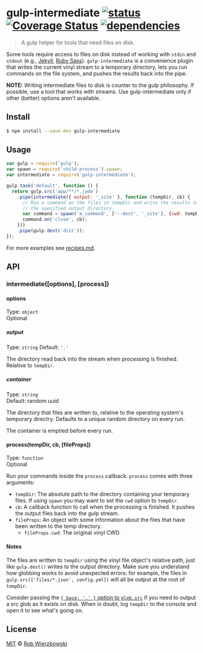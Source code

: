 # gulp-intermediate [![status](https://api.travis-ci.org/robwierzbowski/gulp-intermediate.svg)](https://travis-ci.org/robwierzbowski/gulp-intermediate)&nbsp;[![Coverage Status](https://coveralls.io/repos/github/robwierzbowski/gulp-intermediate/badge.svg)](https://coveralls.io/github/robwierzbowski/gulp-intermediate)&nbsp;[![dependencies](https://david-dm.org/robwierzbowski/gulp-intermediate.svg)](https://david-dm.org/robwierzbowski/gulp-intermediate)

> A gulp helper for tools that need files on disk.

Some tools require access to files on disk instead of working with `stdin` and `stdout` (e.g., [Jekyll](http://jekyllrb.com/), [Ruby Sass](http://sass-lang.com/)). `gulp-intermediate` is a convenience plugin that writes the current vinyl stream to a temporary directory, lets you run commands on the file system, and pushes the results back into the pipe.

**NOTE:** Writing intermediate files to disk is counter to the gulp philosophy. If possible, use a tool that works with streams. Use gulp-intermediate only if other (better) options aren't available.

## Install

```sh
$ npm install --save-dev gulp-intermediate
```

## Usage

```js
var gulp = require('gulp');
var spawn = require('child-process').spawn;
var intermediate = require('gulp-intermediate');

gulp.task('default', function () {
  return gulp.src('app/**/*.jade')
    .pipe(intermediate({ output: '_site' }, function (tempDir, cb) {
      // Run a command on the files in tempDir and write the results to
      // the specified output directory.
      var command = spawn('a_command', ['--dest', '_site'], {cwd: tempDir});
      command.on('close', cb);
    }))
    .pipe(gulp.dest('dist'));
});
```

For more examples see [recipes.md](https://github.com/robwierzbowski/gulp-intermediate/blob/master/recipes.md).

## API

### intermediate([options], [process])

#### options

Type: `object`  
Optional

##### output

Type: `string`
Default: `'.'`

The directory read back into the stream when processing is finished. Relative to `tempDir`.

##### container

Type: `string`  
Default: random uuid

The directory that files are written to, relative to the operating system's temporary directry. Defaults to a unique random directory on every run.

The container is emptied before every run.

#### process(tempDir, cb, [fileProps])

Type: `function`  
Optional  

Run your commands inside the `process` callback. `process` comes with three arguments:

- `tempDir`: The absolute path to the directory containing your temporary files. If using `spawn` you may want to set the `cwd` option to `tempDir`.
- `cb`: A callback function to call when the processing is finished. It pushes the output files back into the gulp stream.
- `fileProps`: An object with some information about the files that have been written to the temp directory.
    - `fileProps.cwd`: The original vinyl CWD.

#### Notes

The files are written to `tempDir` using the vinyl file object's relative path, just like `gulp.dest()` writes to the output directory. Make sure you understand how globbing works to avoid unexpected errors: for example, the files in `gulp.src(['files/*.json', config.yml])` will all be output at the root of `tempDir`.

Consider passing the [`{ base: '.' }` option to `glob.src`](https://github.com/wearefractal/glob-stream#options) if you need to output a src glob as it exists on disk. When in doubt, log `tempDir` to the console and open it to see what's going on.

## License

[MIT](http://en.wikipedia.org/wiki/MIT_License) © [Rob Wierzbowski](http://robwierzbowski.com)
